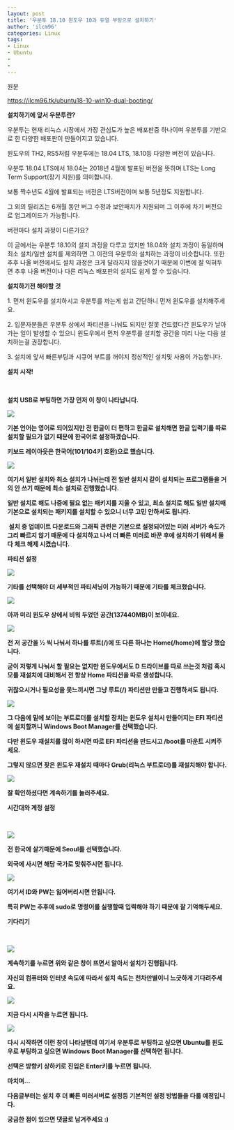 ```yaml
---
layout: post
title: '우분투 18.10 윈도우 10과 듀얼 부팅으로 설치하기'
author: 'ilcm96'
categories: Linux
tags:
- Linux
- Ubuntu
-
- 
---
```



<script> location.href='https://cafe.naver.com/develoid/850797' ; </script>

<p>원문</p><p><a href="https://ilcm96.tk/ubuntu18-10-win10-dual-booting/">https://ilcm96.tk/ubuntu18-10-win10-dual-booting/</a></p><p><b>설치하기에 앞서 우분투란?</b></p><p>우분투는 현재 리눅스 시장에서 가장 관심도가 높은 배포판중 하나이며 우분투를 기반으로 한 다양한 배포판이 만들어지고 있습니다.</p><p>윈도우의 TH2, RS5처럼 우분투에는 18.04 LTS, 18.10등 다양한 버전이 있습니다.</p><p>우분투 18.04 LTS에서 18.04는 2018년 4월에 발표된 버전을 뜻하며 LTS는 Long Term Support(장기 지원)를 의미합니다.</p><p>보통 짝수년도 4월에 발표되는 버전은 LTS버전이며 보통 5년정도 지원합니다.</p><p>그 외의 릴리즈는 6개월 동안 버그 수정과 보안패치가 지원되며 그 이후에 차기 버전으로 업그레이드가 가능합니다.</p><p>버전마다 설치 과정이 다른가요?</p><p>이 글에서는 우분투 18.10의 설치 과정을 다루고 있지만 18.04와 설치 과정이 동일하며 최소 설치/일반 설치를 제외하면 그 이전의 우분투와 설치하는 과정이 비슷합니다. 또한 추후 나올 버전에서도 설치 과정은 크게 달라지지 않을것이기 때문에 이번에 잘 익혀두면 추후 나올 버전이나 다른 리눅스 배포판의 설치도 쉽게 할 수 있습니다.</p><p><b>설치하기전 해야할 것</b></p><p>1. 먼저 윈도우를 설치하시고 우분투를 까는게 쉽고 간단하니 먼저 윈도우를 설치해주세요.</p><p>2. 입문자분들은 우분투 상에서 파티션을 나눠도 되지만 잘못 건드렸다간 윈도우가 날아가는 일이 발생할 수 있으니 윈도우에서 먼저 우분투를 설치할 공간을 미리 나눈 다음 설치하는걸 권장합니다.</p><p>3. 설치에 앞서 빠른부팅과 시큐어 부트를 꺼야지 정상적인 설치및 사용이 가능합니다.</p><p><b>설치 시작!</b></p><p><b>&nbsp;<b></b></p><p>설치 USB로 부팅하면 가장 먼저 이 창이 나타납니다.</p><p><img src="https://dthumb-phinf.pstatic.net/?src=%22https%3A%2F%2F4.bp.blogspot.com%2F-QFuncR2NO-w%2FXGJXaAZi10I%2FAAAAAAAAOcQ%2FnEx5U2l2RQoQ7BQdiVgol2MUz4-pXHUJwCLcBGAs%2Fs1600%2FScreenshot%252Bfrom%252B2019-02-11%252B05-03-40.png%22&amp;type=cafe_wa740"></p><p>기본 언어는 영어로 되어있지만 전 한글이 더 편하고 한글로 설치해면 한글 입력기를 따로 설치할 필요가 없기 때문에 한국어로 설정하겠습니다.</p><p>키보드 레이아웃은 한국어(101/104키 호환)으로 했습니다.</p><p><img src="https://dthumb-phinf.pstatic.net/?src=%22https%3A%2F%2F3.bp.blogspot.com%2F-MuizzMNBrbE%2FXGJXaXYtBGI%2FAAAAAAAAOcY%2Fdxjg1ftgHJQhmN2bFut0_yhKVQ6Jy2F_gCLcBGAs%2Fs1600%2FScreenshot%252Bfrom%252B2019-02-11%252B05-04-32.png%22&amp;type=cafe_wa740"></p><p>여기서 일반 설치와 최소 설치가 나뉘는데 전 일반 설치시 같이 설치되는 프로그램들을 거의 안 쓰기 때문에 최소 설치로 진행했습니다.</p><p>일반 설치로 해도 나중에 필요 없는 패키지를 지울 수 있고, 최소 설치로 해도 일반 설치때 기본으로 설치되는 패키지를 설치할 수 있으니 너무 고민 안하셔도 됩니다.</p><p>&nbsp;설치 중 업데이트 다운로드와 그래픽 관련은 기본으로 설정되어있는 미러 서버가 속도가 그리 빠르지 않기 때문에 다 설치하고 나서 더 빠른 미러로 바꾼 후에 설치하기 위해서 둘 다 체크 해제 시켰습니다.</p><p><b>파티션 설정</b></p><p><img src="https://dthumb-phinf.pstatic.net/?src=%22https%3A%2F%2F1.bp.blogspot.com%2F-Sllzf7Tml3A%2FXGJXaUToPWI%2FAAAAAAAAOcU%2FJOnSwpmqRgAhWTTX3-Mz5m2Rq_lY1BNUACLcBGAs%2Fs1600%2FScreenshot%252Bfrom%252B2019-02-11%252B05-04-53.png%22&amp;type=cafe_wa740"></p><p>기타를 선택해야 더 세부적인 파티셔닝이 가능하기 때문에 기타를 체크했습니다.</p><p><img src="https://dthumb-phinf.pstatic.net/?src=%22https%3A%2F%2F4.bp.blogspot.com%2F-tED-8ZFKfic%2FXGJXbO0UfuI%2FAAAAAAAAOcc%2FdavZFZeSi0o0TfjwQTw4JbZMmKHDJuBRgCLcBGAs%2Fs1600%2FScreenshot%252Bfrom%252B2019-02-11%252B05-07-07.png%22&amp;type=cafe_wa740"></p><p>아까 미리 윈도우 상에서 비워 두었던 공간(137440MB)이 보이네요.</p><p><img src="https://dthumb-phinf.pstatic.net/?src=%22https%3A%2F%2F3.bp.blogspot.com%2F-21TLEWlF6Zo%2FXGJhc2EUnFI%2FAAAAAAAAOds%2Fs17vF9m3CocKxjCPNo4id-W24aV6vw1NQCEwYBhgL%2Fs1600%2F%2525EC%2525A0%25259C%2525EB%2525AA%2525A9%252B%2525EC%252597%252586%2525EC%25259D%25258C.png%22&amp;type=cafe_wa740"></p><p>전 저 공간을 ½ 씩 나눠서 하나를 루트(/)에 또 다른 하나는 Home(/home)에 할당 했습니다.</p><p>굳이 저렇게 나눠서 할 필요는 없지만 윈도우에서도 D 드라이브를 따로 쓰는것 처럼 혹시 모를 재설치에 대비해서 전 항상 Home 파티션을 따로 생성합니다.</p><p>귀찮으시거나 필요성을 못느끼시면 그냥 루트(/) 파티션만 만들고 진행하셔도 됩니다.</p><p><img src="https://dthumb-phinf.pstatic.net/?src=%22https%3A%2F%2F2.bp.blogspot.com%2F-mqA33C8jATQ%2FXGJXcGRVk4I%2FAAAAAAAAOco%2F78ExCAkHnSQFFAaM1WDes6xvOjtxVFPTACLcBGAs%2Fs1600%2FScreenshot%252Bfrom%252B2019-02-11%252B05-10-45.png%22&amp;type=cafe_wa740"></p><p>그 다음에 밑에 보이는 부트로더를 설치할 장치는 윈도우 설치시 만들어지는 EFI 파티션에 설치할꺼니 Windows Boot Manager를 선택했습니다.</p><p>다만 윈도우 재설치를 많이 하시면 따로 EFI 파티션을 만드시고 /boot를 마운트 시켜주세요.</p><p>그렇지 않으면 잦은 윈도우 재설치 때마다 Grub(리눅스 부트로더)를 재설치해야 합니다.</p><p><img src="https://dthumb-phinf.pstatic.net/?src=%22https%3A%2F%2F4.bp.blogspot.com%2F-PbC7ZK7zou4%2FXGJXcQHSl7I%2FAAAAAAAAOcs%2FzUKQaXzSQ_MV1GNPQyCDyn2-oy83NZ67ACLcBGAs%2Fs1600%2FScreenshot%252Bfrom%252B2019-02-11%252B05-10-57.png%22&amp;type=cafe_wa740"></p><p>잘 확인하셨다면 계속하기를 눌러주세요.</p><p><b>시간대와 계정 설정</b></p><p><b>&nbsp;<b></b></p><p><img src="https://dthumb-phinf.pstatic.net/?src=%22https%3A%2F%2F2.bp.blogspot.com%2F-ZjaK9kdB0BE%2FXGJXck2GKsI%2FAAAAAAAAOcw%2FJ7XHrWB17zofpq7vgsL6g7o2qIIp9otBwCLcBGAs%2Fs1600%2FScreenshot%252Bfrom%252B2019-02-11%252B05-11-21.png%22&amp;type=cafe_wa740"></p><p>전 한국에 살기때문에 Seoul를 선택했습니다.</p><p>외국에 사시면 해당 국가로 맞춰주시면 됩니다.</p><p><img src="https://dthumb-phinf.pstatic.net/?src=%22https%3A%2F%2F4.bp.blogspot.com%2F-MX9A1YAD7bc%2FXGJXdKC4szI%2FAAAAAAAAOc0%2FdFQHYHWRIP0kXczhaL_vsIOW8-tRfLtVACLcBGAs%2Fs1600%2FScreenshot%252Bfrom%252B2019-02-11%252B05-11-34.png%22&amp;type=cafe_wa740"></p><p>여기서 ID와 PW는 잃어버리시면 안됩니다.</p><p>특히 PW는 추후에 sudo로 명령어를 실행할때 입력해야 하기 때문에 잘 기억해두세요.</p><p><b>기다리기</b></p><p><b>&nbsp;<b></b></p><p><img src="https://dthumb-phinf.pstatic.net/?src=%22https%3A%2F%2F2.bp.blogspot.com%2F-PON-Epznq3M%2FXGJXdbPAuxI%2FAAAAAAAAOc4%2FKwnRB3kACNUugW8FaIE-ZCH1bC6SirCAwCLcBGAs%2Fs1600%2FScreenshot%252Bfrom%252B2019-02-11%252B05-11-40.png%22&amp;type=cafe_wa740"></p><p>계속하기를 누르면 위와 같은 창이 뜨면서 알아서 설치가 진행됩니다.</p><p>자신의 컴퓨터와 인터넷 속도에 따라서 설치 속도는 천차만별이니 느긋하게 기다려주세요.</p><p><img src="https://dthumb-phinf.pstatic.net/?src=%22https%3A%2F%2F4.bp.blogspot.com%2F-UfjZi5P4L5A%2FXGJXdgg7mnI%2FAAAAAAAAOc8%2FYqlw-4F9RscR8rOy0xoygOI5xOybMxVegCLcBGAs%2Fs1600%2FScreenshot%252Bfrom%252B2019-02-11%252B05-15-58.png%22&amp;type=cafe_wa740"></p><p>지금 다시 시작을 누르면 됩니다.</p><p><img src="https://dthumb-phinf.pstatic.net/?src=%22https%3A%2F%2F2.bp.blogspot.com%2F-g0p4_PuCkdU%2FXGLei5XvGHI%2FAAAAAAAAOfc%2F_Nfb3J-wJeIHWOx4CzkY3yzM1j3J_lhNwCLcBGAs%2Fs1600%2F20190212_235148-01.jpeg%22&amp;type=cafe_wa740"></p><p>다시 시작하면 이런 창이 나타날텐데 여기서 우분투로 부팅하고 싶으면 Ubuntu를 윈도우로 부팅하고 싶으면 Windows Boot Manager를 선택하면 됩니다.</p><p>선택은 방향키 상하키로 진입은 Enter키를 누르면 됩니다.</p><p><b>마치며...</b></p><p>다음글부터는 설치 후 더 빠른 미러서버로 설정등 기본적인 설정 방법들을 다룰 예정입니다.</p><p>궁금한 점이 있으면 댓글로 남겨주세요 :)</p>
